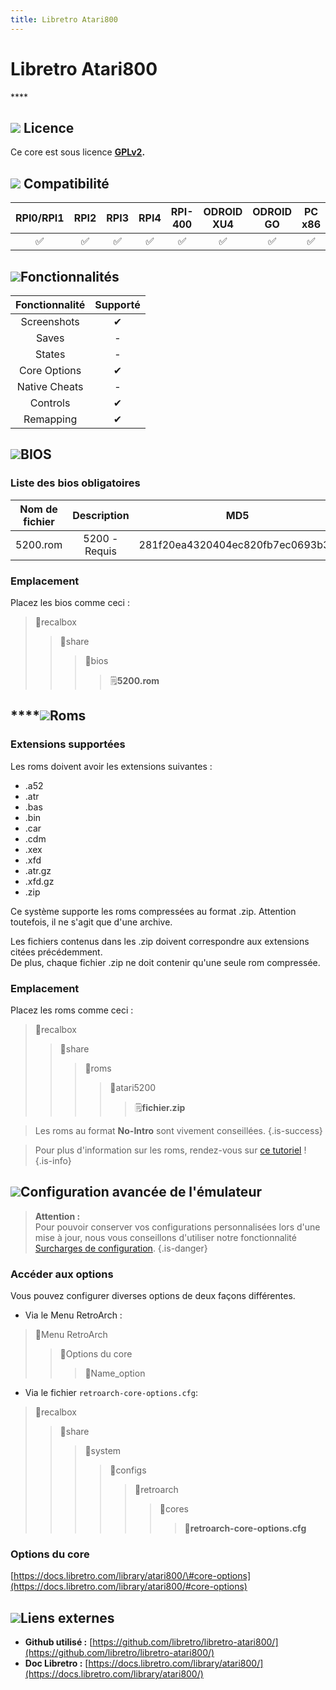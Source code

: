 ```yaml
---
title: Libretro Atari800
---
```


# Libretro Atari800

\*\*\*\*

## ![](./gerald-g-parchment-background-or-border-5.svg) Licence

Ce core est sous licence [**GPLv2**](https://github.com/atari800/atari800/blob/master/COPYING)**.**

## ![](./compatibility.png) Compatibilité

| RPI0/RPI1 | RPI2 | RPI3 | RPI4 | RPI-400 | ODROID XU4 | ODROID GO | PC x86 | PC X86\_64 |
| :---: | :---: | :---: | :---: | :---: | :---: | :---: | :---: | :---: |
| ✅ | ✅ | ✅ | ✅ | ✅ | ✅ | ✅ | ✅ | ✅ |

## ![](./cogwheel-145804_640.png)Fonctionnalités

| Fonctionnalité | Supporté |
| :---: | :---: |
| Screenshots | ✔ |
| Saves | - |
| States | - |
| Core Options | ✔ |
| Native Cheats | - |
| Controls | ✔ |
| Remapping | ✔ |

## ![](./tqfp32.svg)BIOS

### Liste des bios obligatoires

| Nom de fichier | Description | MD5 | Fourni |
| :---: | :---: | :---: | :---: |
| 5200.rom | 5200 - Requis | 281f20ea4320404ec820fb7ec0693b38 | ❌ |

### **Emplacement**

Placez les bios comme ceci :

> 📁recalbox
>
> > 📁share
> >
> > > 📁bios
> > >
> > > > 🗒**5200.rom**

## \*\*\*\*![](./rom-30098_640.png)**Roms**

### **Extensions supportées**

Les roms doivent avoir les extensions suivantes :

* .a52
* .atr
* .bas
* .bin
* .car
* .cdm
* .xex
* .xfd
* .atr.gz
* .xfd.gz
* .zip

Ce système supporte les roms compressées au format .zip. Attention toutefois, il ne s'agit que d'une archive.

Les fichiers contenus dans les .zip doivent correspondre aux extensions citées précédemment.  
De plus, chaque fichier .zip ne doit contenir qu'une seule rom compressée.

### **Emplacement**

Placez les roms comme ceci : 

> 📁recalbox
>
> > 📁share
> >
> > > 📁roms
> > >
> > > > 📁atari5200
> > > >
> > > > > 🗒**fichier.zip**


>Les roms au format **No-Intro** sont vivement conseillées.
{.is-success}


>Pour plus d'information sur les roms, rendez-vous sur [ce tutoriel](/v/francais/tutoriels/jeux/generalite/les-roms-et-les-isos) !
{.is-info}

## ![](./hammer-28636_640.png)Configuration avancée de l'émulateur


>**Attention :**  
>Pour pouvoir conserver vos configurations personnalisées lors d'une mise à jour, nous vous conseillons d'utiliser notre fonctionnalité [Surcharges de configuration](/v/francais/usage-avance/surcharge-de-configuration).
{.is-danger}

### Accéder au**x** options

Vous pouvez configurer diverses options de deux façons différentes.

* Via le Menu RetroArch :

> 📁Menu RetroArch
>
> > 📁Options du core
> >
> > > 🧩Name\_option

* Via le fichier `retroarch-core-options.cfg`:

> 📁recalbox
>
> > 📁share
> >
> > > 📁system
> > >
> > > > 📁configs
> > > >
> > > > > 📁retroarch
> > > > >
> > > > > > 📁cores
> > > > > >
> > > > > > > 🧩**retroarch-core-options.cfg**

### Options du core

[https://docs.libretro.com/library/atari800/\#core-options](https://docs.libretro.com/library/atari800/#core-options)

## ![](./kisspng-web-development-world-wide-web-computer-icons-webs-world-wide-web-icon-png-5ab05c24477216.4540070115215073642927.png)**Liens externes**

* **Github utilisé :** [https://github.com/libretro/libretro-atari800/](https://github.com/libretro/libretro-atari800/)
* **Doc Libretro :** [https://docs.libretro.com/library/atari800/](https://docs.libretro.com/library/atari800/)

